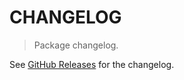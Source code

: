 # CHANGELOG

> Package changelog.

See [GitHub Releases](https://github.com/stdlib-js/strided-base-max-view-buffer-index/releases) for the changelog.